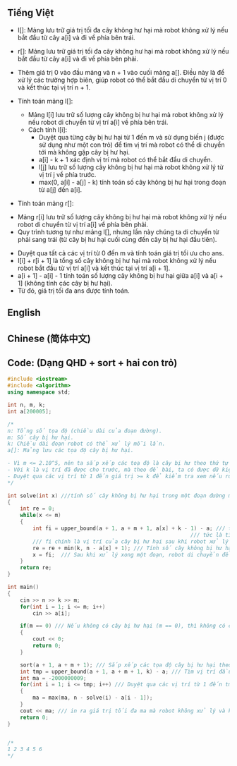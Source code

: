 ## Tiếng Việt

- l[]: Mảng lưu trữ giá trị tối đa cây không hư hại mà robot không xử lý nếu bắt đầu từ cây a[i] và đi về phía bên trái.

- r[]: Mảng lưu trữ giá trị tối đa cây không hư hại mà robot không xử lý nếu bắt đầu từ cây a[i] và đi về phía bên phải. 

- Thêm giá trị 0 vào đầu mảng và n + 1 vào cuối mảng a[]. Điều này là để xử lý các trường hợp biên, giúp robot có thể bắt đầu di chuyển từ vị trí 0 và kết thúc tại vị trí n + 1.

- Tính toán mảng l[]:
    + Mảng l[i] lưu trữ số lượng cây không bị hư hại mà robot không xử lý nếu robot di chuyển từ vị trí a[i] về phía bên trái.
    + Cách tính l[i]:
        + Duyệt qua từng cây bị hư hại từ 1 đến m và sử dụng biến j (được sử dụng như một con trỏ) để tìm vị trí mà robot có thể di chuyển tới mà không gặp cây bị hư hại.
        + a[i] - k + 1 xác định vị trí mà robot có thể bắt đầu di chuyển.
        + l[j] lưu trữ số lượng cây không bị hư hại mà robot không xử lý từ vị trí j về phía trước.
        + max(0, a[i] - a[j] - k) tính toán số cây không bị hư hại trong đoạn từ a[j] đến a[i].

- Tính toán mảng r[]:
+ Mảng r[i] lưu trữ số lượng cây không bị hư hại mà robot không xử lý nếu robot di chuyển từ vị trí a[i] về phía bên phải.
+ Quy trình tương tự như mảng l[], nhưng lần này chúng ta di chuyển từ phải sang trái (từ cây bị hư hại cuối cùng đến cây bị hư hại đầu tiên).

- Duyệt qua tất cả các vị trí từ 0 đến m và tính toán giá trị tối ưu cho ans.
- l[i] + r[i + 1] là tổng số cây không bị hư hại mà robot không xử lý nếu robot bắt đầu từ vị trí a[i] và kết thúc tại vị trí a[i + 1].
- a[i + 1] - a[i] - 1 tính toán số lượng cây không bị hư hại giữa a[i] và a[i + 1] (không tính các cây bị hư hại).
- Từ đó, giá trị tối đa ans được tính toán.

## English




## Chinese (简体中文)



## Code: (Dạng QHD + sort + hai con trỏ)
```cpp
#include <iostream>
#include <algorithm>
using namespace std;

int n, m, k;
int a[200005];

/*
n: Tổng số tọa độ (chiều dài của đoạn đường).
m: Số cây bị hư hại.
k: Chiều dài đoạn robot có thể xử lý mỗi lần.
a[]: Mảng lưu các tọa độ cây bị hư hại.

- Vì m <= 2.10^5, nên ta sắp xếp các toạ độ là cây bị hư theo thứ tự tăng dần
- Với k là vị trí đã được cho trước, mà theo đề bài, ta có được dữ kiện là: "Khoảng cách giữa 2 tọa độ liên tiếp cung cấp điều khiển robot không được nhỏ hơn k" -> a[i + 1] - a[i] >= k -> lúc này ta sẽ chặt nhị phân trên mảng a để tìm cái giá trị >= k.
- Duyệt qua các vị trí từ 1 đến giá trị >= k để kiểm tra xem nếu robot bắt đầu xử lý từ mỗi vị trí như vậy thì số cây không bị hư hại và không bị xử lý là bao nhiêu
*/

int solve(int x) ///tính số cây không bị hư hại trong một đoạn đường mà robot xử lý từ vị trí st trở đi
{
    int re = 0;
    while(x <= m)
    {
        int fi = upper_bound(a + 1, a + m + 1, a[x] + k - 1) - a; /// tìm vị trí đầu tiên trong mảng a[] có giá trị lớn hơn a[st] + k - 1
                                                          /// tức là tìm tọa độ cây bị hư hại xa nhất mà robot có thể xử lý bắt đầu từ vị trí a[st] và kéo dài trong đoạn dài k.
        /// fi chính là vị trí của cây bị hư hại sau khi robot xử lý xong đoạn đầu tiên.
        re = re + min(k, n - a[x] + 1); /// Tính số cây không bị hư hại mà robot xử lý trong đoạn từ vị trí a[st] đến a[st] + k - 1.
        x = fi;  /// Sau khi xử lý xong một đoạn, robot di chuyển đến vị trí fi để tiếp tục xử lý.
    }
    return re;
}

int main()
{
    cin >> n >> k >> m;
    for(int i = 1; i <= m; i++)
        cin >> a[i];

    if(m == 0) /// Nếu không có cây bị hư hại (m == 0), thì không có cây nào cần xử lý, in ra 0 và kết thúc chương trình.
    {
        cout << 0;
        return 0;
    }

    sort(a + 1, a + m + 1); /// Sắp xếp các tọa độ cây bị hư hại theo thứ tự tăng dần để thuận tiện cho việc xử lý.
    int tmp = upper_bound(a + 1, a + m + 1, k) - a; /// Tìm vị trí đầu tiên trong mảng a[] có giá trị lớn hơn k. Đây là bước chuẩn bị để tìm ra số cây không bị hư hại mà không bị xử lý nếu robot bắt đầu xử lý từ các tọa độ khác nhau.
    int ma = -2000000009;
    for(int i = 1; i <= tmp; i++) /// Duyệt qua các vị trí từ 1 đến tmp để kiểm tra xem nếu robot bắt đầu xử lý từ mỗi vị trí như vậy thì số cây không bị hư hại và không bị xử lý là bao nhiêu. Lưu giá trị tối đa vào ma.
    {
        ma = max(ma, n - solve(i) - a[i - 1]);
    }
    cout << ma; /// in ra giá trị tối đa ma mà robot không xử lý và không làm hư hại.
    return 0;
}


/*
1 2 3 4 5 6
*/


```
